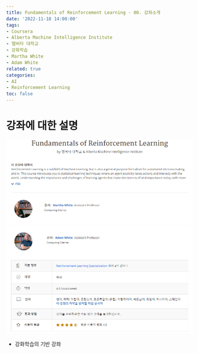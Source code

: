 ```yaml
---
title: Fundamentals of Reinforcement Learning - 00. 강좌소개
date: '2022-11-18 14:00:00'
tags:
- Coursera
- Alberta Machine Intelligence Institute
- 앨버타 대학교
- 강화학습
- Martha White
- Adam White
related: true
categories:
- AI
- Reinforcement Learning
toc: false
---
```


# 강좌에 대한 설명

![강좌에 대한 설명](/assets/images/posts/coursera_FundamentalsofReinforcementLearning.png)

- 강화학습의 기반 강좌
